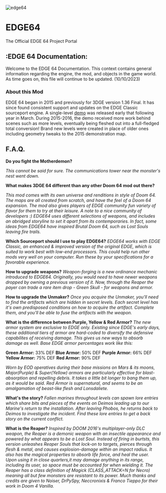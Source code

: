 
![edge64](https://github.com/chutzcraft/EDGE64/assets/33589559/b9f1e5aa-cd48-47de-9792-dffdf354c389)

# EDGE64
The Official EDGE 64 Project Portal

## :EDGE 64 Documentation: ##

Welcome to the EDGE 64 Documentation. This context contains general information regarding the engine,
the mod, and objects in the game world. As time goes on, this file will continue to be updated. (10/10/2023)

### About this Mod ###
EDGE 64 began in 2015 and previously for 3DGE version 1.36 Final. It has since found consistent support
and updates on the EDGE Classic sourceport engine.
A single-level [demo](http://www.wadsinprogress.info/index.php?a=listwads&wad=1771) was released
early that following year in March. During 2015-2016, the demo received more work behind scenes such as more
levels, eventually being fleshed out into a full-fledged total conversion!
Brand new levels were created in place of older ones including geometry tweaks to the 2015 demonstration map.

## F.A.Q. ## 

**Do you fight the Motherdemon?**

_This cannot be said for sure. The communications tower near the monster's nest went down._

**What makes 3DGE 64 different than any other Doom 64 mod out there?**

_This mod comes with its own universe and renditions in style of Doom 64. 
The maps are all created from scratch, and have the feel of a Doom 64 expansion. The mod also gives
players of EDGE community fun variety of flavor for them to try at their leisure. A note to a nice community of developers :)
EDGE64 uses different selections of weapons, and includes an abridged storyline to set it apart from its contemporaries.
In fact, some ideas from EDGE64 have inspired Brutal Doom 64, such as Lost Souls leaving fire trails._ 

**Which Sourceport should I use to play EDGE64?** 
_EDGE64 works with EDGE Classic, an enhanced & improved version of the original EDGE,
which is suited to work best with low-end processors. This could help run other mods very well on your computer. Run these by your
specifications for a favorable experience._

**How to upgrade weapons?**
_Weapon-forging is a new ordinance mechanic introduced to EDGE64. Originally, you would need to have newer weapons dropped by owning
a previous version of it. Now, through the Reaper the payer can trade a rare item drop - Green Skull - for weapons and armor._

**How to upgrade the Unmaker?**
_Once you acquire the Unmaker, you'll need to find the artifacts which are hidden in secret levels. Each secret level has it's own
predisposed conditions on how to acquire the artifact. Complete them, and you'll be able to fuse the artifacts with the weapon._

**What is the difference between Purple, Yellow & Red Armor?**
_The new armor system are exclusive to EDGE only. Existing since EDGE's early days, these additional tiers of armor are hard-coded
to diversify the defensive capabilites of receiving damage. This gives us new ways to absorb damage as well. Base EDGE armor
percentages work like this:_

**Green Armor:** 33% DEF
**Blue Armor:** 50% DEF
**Purple Armor:** 66% DEF
**Yellow Armor:** 75% DEF
**Red Armor:** 90% DEF

_Worn by EOD operatives during their base missions on Mars & its moons, Major(Purple) & Super(Yellow) armors are particularly effective
for blast-absorption and repelling debris. It takes a little bit longer to bang them up, as it would be said. Red Armor is supernatural,
and seems to be an amalgamation of beast-like flesh and Lonsdaliete._

**What's the story?**
_Fallen marines throughout levels can spawn lore entries which share bits and pieces of the events on Deimos leading up to our Marine's 
return to the installation. After leaving Phobos, he returns back to Deimos to investigate the incident. Find these lore entries
to get a back story on the current conflict._

**What is the Reaper?**
_Inspired by DOOM 2016's multiplayer-only DLC weapon, the Reaper is a demonic weapon with an insectile appearance and powered by what
appears to be a Lost Soul. Instead of firing in burtsts, this version unleashes Reaper Souls that lock-on to targets, pierces through
flesh & metal, and causes explosion-damage within an impact radius. It also has the magical properties to absorb life force, and heal
the user. Upon using it in close quarters,it may damage anything in its range, including its user, so space must be accounted for when 
wielding it. The Reaper has a class definition of Magick (CLASS_ATTACK=N for Necro) meaning all but few monsters are resistant to its
power. Much thanks and credits are given to Noiser, DrPySpy, Neccronixis & Franco Tieppo for their work in Doom 4 Vanilla._
